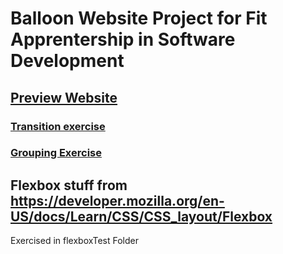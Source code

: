 # Balloon Website Project for Fit Apprentership in Software Development
## [Preview Website](https://norbertasl.github.io/Balloon-Website-Fit/index.html)


### [Transition exercise ](https://norbertasl.github.io/Balloon-Website-Fit/transitions.html)

### [Grouping Exercise](https://norbertasl.github.io/Balloon-Website-Fit/grouping.html)


## Flexbox stuff from https://developer.mozilla.org/en-US/docs/Learn/CSS/CSS_layout/Flexbox
 Exercised in flexboxTest Folder